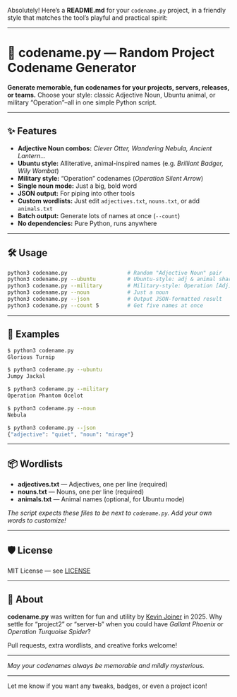 Absolutely! Here’s a **README.md** for your `codename.py` project, in a friendly style that matches the tool’s playful and practical spirit:

---

# 🚀 codename.py — Random Project Codename Generator

**Generate memorable, fun codenames for your projects, servers, releases, or teams.**
Choose your style: classic Adjective Noun, Ubuntu animal, or military “Operation”–all in one simple Python script.

---

## ✨ Features

* **Adjective Noun combos:** *Clever Otter, Wandering Nebula, Ancient Lantern...*
* **Ubuntu style:** Alliterative, animal-inspired names (e.g. *Brilliant Badger, Wily Wombat*)
* **Military style:** “Operation” codenames (*Operation Silent Arrow*)
* **Single noun mode:** Just a big, bold word
* **JSON output:** For piping into other tools
* **Custom wordlists:** Just edit `adjectives.txt`, `nouns.txt`, or add `animals.txt`
* **Batch output:** Generate lots of names at once (`--count`)
* **No dependencies:** Pure Python, runs anywhere

---

## 🛠 Usage

```sh
python3 codename.py                   # Random "Adjective Noun" pair
python3 codename.py --ubuntu          # Ubuntu-style: adj & animal share first letter
python3 codename.py --military        # Military-style: Operation [Adj] Noun
python3 codename.py --noun            # Just a noun
python3 codename.py --json            # Output JSON-formatted result
python3 codename.py --count 5         # Get five names at once
```

---

## 🔗 Examples

```sh
$ python3 codename.py
Glorious Turnip

$ python3 codename.py --ubuntu
Jumpy Jackal

$ python3 codename.py --military
Operation Phantom Ocelot

$ python3 codename.py --noun
Nebula

$ python3 codename.py --json
{"adjective": "quiet", "noun": "mirage"}
```

---

## 📦 Wordlists

* **adjectives.txt** — Adjectives, one per line (required)
* **nouns.txt** — Nouns, one per line (required)
* **animals.txt** — Animal names (optional, for Ubuntu mode)

*The script expects these files to be next to `codename.py`. Add your own words to customize!*

---

## 🛡 License

MIT License — see [LICENSE](./LICENSE)

---

## 📝 About

**codename.py** was written for fun and utility by [Kevin Joiner](https://github.com/your-github) in 2025.
Why settle for “project2” or “server-b” when you could have *Gallant Phoenix* or *Operation Turquoise Spider*?

Pull requests, extra wordlists, and creative forks welcome!

---

*May your codenames always be memorable and mildly mysterious.*

---

Let me know if you want any tweaks, badges, or even a project icon!

